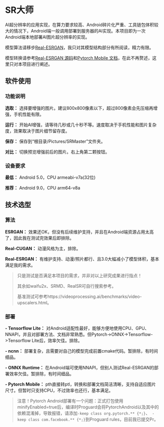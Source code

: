 # SR大师

AI超分辨率的应用实现，在算力要求较高、Android碎片化严重、工具链包体积较大的情况下，Android端一般调用部署到服务器的AI实现。本项目即为一次Android端本地部署AI图片超分辨率的实现。

模型算法请移步[Real-ESRGAN](https://github.com/xinntao/Real-ESRGAN)，我只对其模型结构部分有所阅读，精力有限。

模型转换请参考[Real-ESRGAN 源码](https://github.com/xinntao/Real-ESRGAN)和[Pytorch Mobile 文档](https://pytorch.org/mobile/home/)，在此不再赘述，这里只对本项目进行阐述。

## 软件使用

### 功能说明

**选取：** 选择要增强的图片。建议800x800像素以下，超过800像素会先压缩再增强，手机性能有限。

**运行：** 开始AI增强，请等待几秒或几十秒不等。速度取决于手机性能和图片复杂度，效果取决于图片细节留存度。

**保存：** 保存到“根目录/Pictures/SRMaster”文件夹。

**对比：** 切换预览增强前后的图片。右上角第二颗按钮。  

### 设备要求

**最低：** Android 5.0，CPU armeabi-v7a(32位)

**推荐：** Android 9.0，CPU arm64-v8a

## 技术选型

### 算法

**ESRGAN：** 效果还OK，但没有后续维护支持，并且在Android端资源占用太高了，因此我在测试完效果后即排除。

**Real-CUGAN：** 动漫风格为主，排除。

**Real-ESRGAN：** 有维护支持、动漫/照片都行、且3.0大幅减小了模型体积，基本满足我的需求。

> 只是测试是否满足本项目的需求，并非对以上研究成果进行指点！
> 
> 其余如waifu2x、SRMD、RealSR可自行搜索参考。
> 
> 基准测试可参考https://videoprocessing.ai/benchmarks/video-upscalers.html。

### 部署

**- Tensorflow Lite：** 对Android适配性最好，能够方便地使用CPU、GPU、NNAPI，并且对部署方法、文档非常熟悉。但Pytorch->ONNX->Tensorflow->Tensorflow Lite后，效率欠佳。排除。

**- ncnn：** 部署复杂，且需要对自己的模型完成前置cmake代码。暂排除，有时间细品。

**- ONNX Runtime：** 在Android端可使用NNAPI，但别人测试Real-ESRGAN的部署效率欠佳。暂排除，有时间细品。

**- Pytorch Mobile：** pth直接转ptl，转换和部署文档简洁清晰，支持自适应图片尺寸。但暂时只支持CPU，不过效率也还行，基本满足。

> 注意！Pytorch Android部署有一个问题：正式打包使用minifyEnabled=true后，编译时Proguard会将PytorchAndroid以及其中的依赖混淆掉，导致报错，请添加`-keep class org.pytorch.** {*;}`、` -keep class com.facebook.** {*;}`到Proguard rules，目前我已提交Pr。
